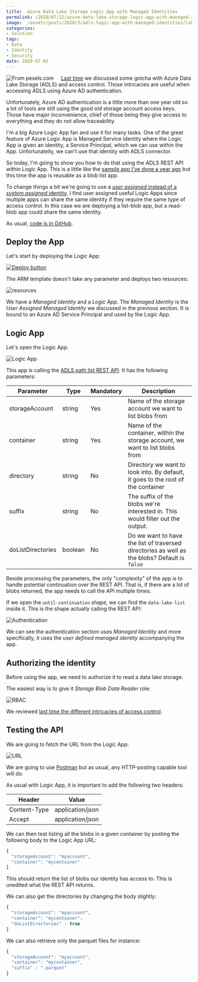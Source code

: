 ```yaml
---
title:  Azure Data Lake Storage Logic App with Managed Identities
permalink: /2020/07/22/azure-data-lake-storage-logic-app-with-managed-identities
image:  /assets/posts/2020/3/adls-logic-app-with-managed-identities/lake.jpg
categories:
- Solution
tags:
- Data
- Identity
- Security
date: 2020-07-03
---
```

<img style="float:left;padding-right:20px;" title="From pexels.com" src="/assets/posts/2020/3/adls-logic-app-with-managed-identities/lake.jpg" />

[Last time](/2020/07/16/access-control-in-azure-data-lake-storage) we discussed some gotcha with Azure Data Lake Storage (ADLS) and access control.  Those intricacies are useful when accessing ADLS using Azure AD authentication.

Unfortunately, Azure AD authentication is a little more than one year old so a lot of tools are still using the good old storage account access keys.  Those have major inconvenience, chief of those being they give access to everything and they do not allow traceability.

I'm a big Azure Logic App fan and use it for many tasks.  One of the great feature of Azure Logic App is Managed Service Identity where the Logic App is given an identity, a Service Principal, which we can use within the App.  Unfortunatelly, we can't use that identity with ADLS connector.

So today, I'm going to show you how to do that using the ADLS REST API within Logic App.  This is a little like the [sample app I've done a year ago](https://vincentlauzon.com/2019/05/15/how-to-use-azure-data-lake-storage-rest-api/) but this time the app is reusable as a blob list app.

To change things a bit we're going to use a [*user assigned* instead of a *system assigned* identity](https://docs.microsoft.com/en-us/azure/active-directory/managed-identities-azure-resources/overview#managed-identity-types).  I find user assigned useful Logic Apps since multiple apps can share the same identity if they require the same type of access control.  In this case we are deploying a list-blob app, but a read-blob app could share the same identity.

As usual, [code is in GitHub](https://github.com/vplauzon/storage/tree/master/adls-list-blobs-api).

## Deploy the App

Let's start by deploying the Logic App:

[![Deploy button](http://azuredeploy.net/deploybutton.png)](https://portal.azure.com/#create/Microsoft.Template/uri/https%3A%2F%2Fraw.githubusercontent.com%2Fvplauzon%2Fstorage%2Fmaster%2Fadls-list-blobs-api%2Fdeploy.json)

The ARM template doesn't take any parameter and deploys two resources:

![resources](/assets/posts/2020/3/adls-logic-app-with-managed-identities/resources.png)

We have a *Managed Identity* and a *Logic App*.  The *Managed Identity* is the *User Assigned Managed Identity* we discussed in the previous section.  It is bound to an Azure AD Service Principal and used by the Logic App.

## Logic App

Let's open the Logic App.

![Logic App](/assets/posts/2020/3/adls-logic-app-with-managed-identities/logic-app.png)

This app is calling the [ADLS path list REST API](https://docs.microsoft.com/en-us/rest/api/storageservices/datalakestoragegen2/path/list).  It has the following parameters:

Parameter|Type|Mandatory|Description
-|-|-|-
storageAccount|string|Yes|Name of the storage account we want to list blobs from
container|string|Yes|Name of the container, within the storage account, we want to list blobs from
directory|string|No|Directory we want to look into.  By default, it goes to the root of the container
suffix|string|No|The suffix of the blobs we're interested in.  This would filter out the output.
doListDirectories|boolean|No|Do we want to have the list of traversed directories as well as the blobs?  Default is `false`

Beside processing the parameters, the only "complexity" of the app is to handle potential continuation over the REST API.  That is, if there are a lot of blobs returned, the app needs to call the API multiple times.

If we open the `until-continuation` shape, we can find the `data-lake-list` inside it.  This is the shape actually calling the REST API:

![Authentication](/assets/posts/2020/3/adls-logic-app-with-managed-identities/auth.png)

We can see the authentication section uses *Managed Identity* and more specifically, it uses the *user defined managed identity* accompanying the app.

## Authorizing the identity

Before using the app, we need to authorize it to read a data lake storage.

The easiest way is to give it *Storage Blob Data Reader* role:

![RBAC](/assets/posts/2020/3/adls-logic-app-with-managed-identities/rbac.png)

We reviewed [last time the different intricacies of access control](/2020/07/16/access-control-in-azure-data-lake-storage).

## Testing the API

We are going to fetch the URL from the Logic App:

![URL](/assets/posts/2020/3/adls-logic-app-with-managed-identities/url.png)

We are going to use [Postman](https://www.postman.com/) but as usual, any HTTP-posting capable tool will do.

As usual with Logic App, it is important to add the following two headers:

Header|Value
-|-
Content-Type|application/json
Accept|application/json

We can then test listing all the blobs in a given container by posting the following body to the Logic App URL:

```JavaScript
{
  "storageAccount": "myaccount",
  "container": "mycontainer"
}
```

This should return the list of blobs our identity has access to.  This is unedited what the REST API returns.

We can also get the directories by changing the body slightly:

```JavaScript
{
  "storageAccount": "myaccount",
  "container": "mycontainer",
  "doListDirectories" : true
}
```

We can also retrieve only the parquet files for instance:

```javascript
{
  "storageAccount": "myaccount",
  "container": "mycontainer",
  "suffix" : ".parquet"
}
```
